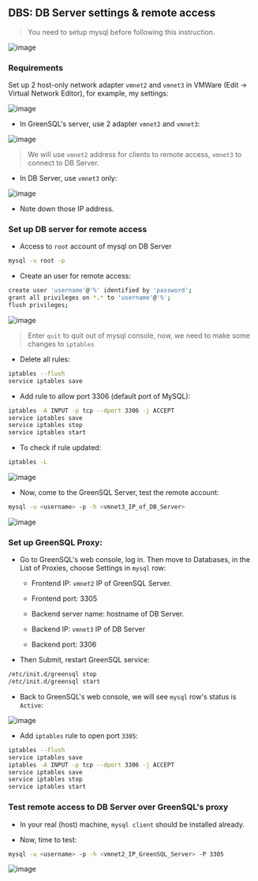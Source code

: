 ## DBS: DB Server settings & remote access

> You need to setup mysql before following this instruction.

![image](https://user-images.githubusercontent.com/82533607/156400416-deb3e2fc-4ac3-4d70-87a3-8415d76dbd64.png)

### Requirements

Set up 2 host-only network adapter `vmnet2` and `vmnet3` in VMWare (Edit -> Virtual Network Editor), for example, my settings:

![image](https://user-images.githubusercontent.com/82533607/156380971-70a68209-563e-41fd-99a9-a02ad2224485.png)

* In GreenSQL's server, use 2 adapter `vmnet2` and `vmnet3`:

![image](https://user-images.githubusercontent.com/82533607/156381563-933c713f-8eb4-4f11-9b4b-5cf90d143ef9.png)

> We will use `vmnet2` address for clients to remote access, `vmnet3` to connect to DB Server.

* In DB Server, use `vmnet3` only:

![image](https://user-images.githubusercontent.com/82533607/156382047-9367090d-0035-4c41-bd40-ba1c9ceb366e.png)

* Note down those IP address.

### Set up DB server for remote access

- Access to `root` account of mysql on DB Server

```bash 
mysql -u root -p
```

- Create an user for remote access:

```bash 
create user 'username'@'%' identified by 'password';
grant all privileges on *.* to 'username'@'%';
flush privileges;
```

![image](https://user-images.githubusercontent.com/82533607/156383883-ec0d52da-5f90-40d6-ab6e-daaa44430558.png)

> Enter `quit` to quit out of mysql console, now, we need to make some changes to `iptables`

- Delete all rules:

```bash
iptables --flush
service iptables save
```

- Add rule to allow port 3306 (default port of MySQL):

```bash 
iptables -A INPUT -p tcp --dport 3306 -j ACCEPT
service iptables save
service iptables stop
service iptables start
```

- To check if rule updated:

```bash 
iptables -L
```

![image](https://user-images.githubusercontent.com/82533607/156385263-1f0f7c0f-7f62-41c2-84ae-51cfc18687b8.png)

- Now, come to the GreenSQL Server, test the remote account:

```bash 
mysql -u <username> -p -h <vmnet3_IP_of_DB_Server>
```

![image](https://user-images.githubusercontent.com/82533607/156385909-584b954f-eff4-456c-94d7-005ec850f613.png)

### Set up GreenSQL Proxy:

- Go to GreenSQL's web console, log in. Then move to Databases, in the List of Proxies, choose Settings in `mysql` row:

    - Frontend IP: `vmnet2` IP of GreenSQL Server.

    - Frontend port: 3305

    - Backend server name: hostname of DB Server.

    - Backend IP: `vmnet3` IP of DB Server

    - Backend port: 3306

- Then Submit, restart GreenSQL service:

```bash 
/etc/init.d/greensql stop
/etc/init.d/greensql start
```

- Back to GreenSQL's web console, we will see `mysql` row's status is `Active`:

![image](https://user-images.githubusercontent.com/82533607/156388351-d8dbf3ab-d8d1-48c1-93fb-7aadaf2b3285.png)

- Add `iptables` rule to open port `3305`:

```bash 
iptables --flush
service iptables save
iptables -A INPUT -p tcp --dport 3306 -j ACCEPT
service iptables save
service iptables stop
service iptables start
```

### Test remote access to DB Server over GreenSQL's proxy

- In your real (host) machine, `mysql client` should be installed already.

- Now, time to test:

```bash 
mysql -u <username> -p -h <vmnet2_IP_GreenSQL_Server> -P 3305
```

![image](https://user-images.githubusercontent.com/82533607/156391067-2ef7072a-6b46-4f89-9288-5423c33c10a3.png)
